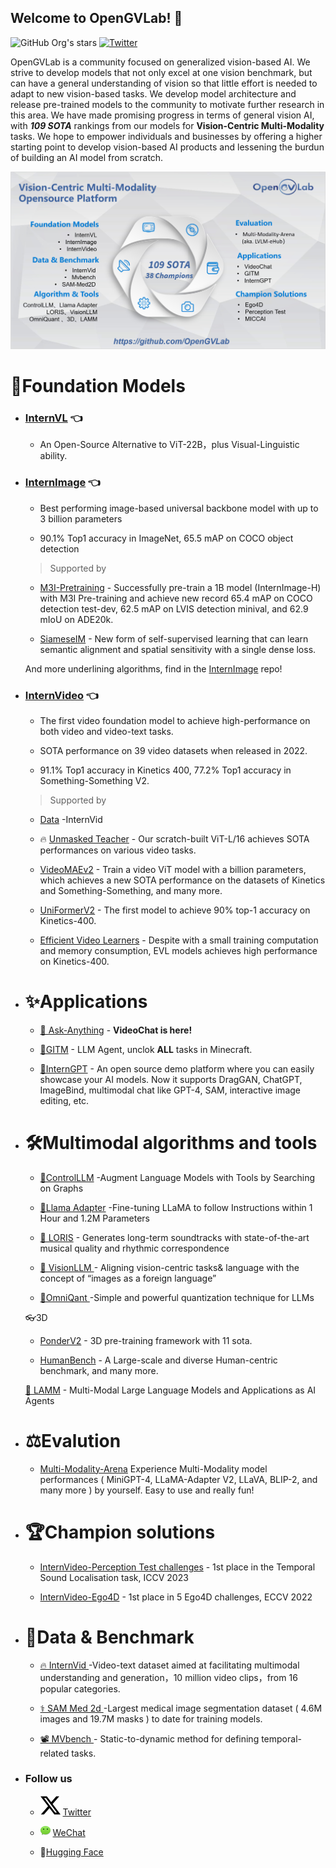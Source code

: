## Welcome to OpenGVLab! 👋

<!--

**Here are some ideas to get you started:**

🙋‍♀️ A short introduction - what is your organization all about?
🌈 Contribution guidelines - how can the community get involved?
👩‍💻 Useful resources - where can the community find your docs? Is there anything else the community should know?
🍿 Fun facts - what does your team eat for breakfast?
🧙 Remember, you can do mighty things with the power of [Markdown](https://docs.github.com/github/writing-on-github/getting-started-with-writing-and-formatting-on-github/basic-writing-and-formatting-syntax)
-->

![GitHub Org's stars](https://img.shields.io/github/stars/opengvlab?style=social)
[![Twitter](https://img.shields.io/twitter/url?style=social&url=https%3A%2F%2Ftwitter.com%2Fopengvlab)](https://twitter.com/opengvlab)

OpenGVLab is a community focused on generalized vision-based AI. We strive to develop models that not only excel at one vision benchmark, but can have a general understanding of vision so that little effort is needed to adapt to new vision-based tasks. We develop model architecture and release pre-trained models to the community to motivate further research in this area. We have made promising progress in terms of general vision AI, with ***109 SOTA*** rankings from our models for **Vision-Centric Multi-Modality** tasks. We hope to empower individuals and businesses by offering a higher starting point to develop vision-based AI products and lessening the burdun of building an AI model from scratch.


![Vision-Centric Multi-Modality Opensource Platform](./profile/platform.png)

# 🚀Foundation Models

* ### [InternVL](https://github.com/OpenGVLab/InternVL) 👈

  * An Open-Source Alternative to ViT-22B，plus Visual-Linguistic ability.

* ### [InternImage](https://github.com/OpenGVLab/InternImage) 👈

  * Best performing image-based universal backbone model with up to 3 billion parameters
  
  * 90.1% Top1 accuracy in ImageNet, 65.5 mAP on COCO object detection

  > Supported by
  
  <!-- * [InternGPT](https://github.com/OpenGVLab/InternGPT) - An open source demo platform where you can easily showcase your AI models. Now it supports DragGAN, ChatGPT, ImageBind, multimodal chat like GPT-4, SAM, interactive image editing, etc.
  * [GITM](https://github.com/OpenGVLab/GITM) - A novel framework integrating Large Language Models (LLMs) with text-based knowledge and memory, aiming to create Generally Capable Agents in Minecraft.
  * [VisionLLM](https://github.com/OpenGVLab/VisionLLM) - A unified perspective for vision and language tasks by treating images as a foreign language and aligning vision-centric tasks with language tasks that can be flexibly defined and managed using language instructions. -->
  <!-- * [STM-Evaluation](https://github.com/OpenGVLab/STM-Evaluation) - A unified architecture for different spatial token mixing paradigms, and make various comparisons and analyses for these "spatial token mixers". -->
  * [M3I-Pretraining](https://github.com/OpenGVLab/M3I-Pretraining) - Successfully pre-train a 1B model (InternImage-H) with M3I Pre-training and achieve new record 65.4 mAP on COCO detection test-dev, 62.5 mAP on LVIS detection minival, and 62.9 mIoU on ADE20k.  

  * [SiameseIM](https://github.com/OpenGVLab/Siamese-Image-Modeling) - New form of self-supervised learning that can learn semantic alignment and spatial sensitivity with a single dense loss.

  And more underlining algorithms, find in the [InternImage](https://github.com/OpenGVLab/InternImage) repo! 
  <!-- * [ConvMAE](https://github.com/OpenGVLab/Official-ConvMAE-Det) - Transfer learning for object detection on COCO. -->

* ### [InternVideo](https://github.com/OpenGVLab/InternVideo) 👈

  * The first video foundation model to achieve high-performance on both video and video-text tasks.
  
  * SOTA performance on 39 video datasets when released in 2022.
  
  * 91.1% Top1 accuracy in Kinetics 400, 77.2% Top1 accuracy in Something-Something V2.
  
  > Supported by

  <!-- * [LORIS](https://github.com/OpenGVLab/LORIS) - Our model generates long-term soundtracks with state-of-the-art musical quality and rhythmic correspondence
  * 🔥 [Ask-Anything](https://github.com/OpenGVLab/Ask-Anything) - A simple yet interesting tool for chatting with video -->
  * [Data](https://github.com/OpenGVLab/InternVideo/tree/main/Data) -InternVid  

  * 🔥 [Unmasked Teacher](https://github.com/OpenGVLab/unmasked_teacher) - Our scratch-built ViT-L/16 achieves SOTA performances on various video tasks.  
  
  * [VideoMAEv2](https://github.com/OpenGVLab/VideoMAEv2) - Train a video ViT model with a billion parameters, which achieves a new SOTA performance on the datasets of Kinetics and Something-Something, and many more.

  * [UniFormerV2](https://github.com/OpenGVLab/UniFormerV2) - The first model to achieve 90% top-1 accuracy on Kinetics-400.  

  * [Efficient Video Learners](https://github.com/OpenGVLab/efficient-video-recognition) - Despite with a small training computation and memory consumption, EVL models achieves high performance on Kinetics-400.

* # ✨Applications
  * [🦜 Ask-Anything](https://github.com/OpenGVLab/Ask-Anything) - **VideoChat is here!**

  * [👻GITM](https://github.com/OpenGVLab/GITM) - LLM Agent, unclok **ALL** tasks in Minecraft. 

  * [🎨InternGPT](https://github.com/OpenGVLab/InternGPT) - An open source demo platform where you can easily showcase your AI models. Now it supports DragGAN, ChatGPT, ImageBind, multimodal chat like GPT-4, SAM, interactive image editing, etc.

* # 🛠️Multimodal algorithms and tools
  * [🤖ControlLLM](https://github.com/OpenGVLab/ControlLLM) -Augment Language Models with Tools by Searching on Graphs 

  * [🦙Llama Adapter](https://github.com/OpenGVLab/LLaMA-Adapter) -Fine-tuning LLaMA to follow Instructions within 1 Hour and 1.2M Parameters
  
  * [🎵 LORIS](https://github.com/OpenGVLab/LORIS) - Generates long-term soundtracks with state-of-the-art musical quality and rhythmic correspondence

  * [👀 VisionLLM ](https://github.com/OpenGVLab/VisionLLM) - Aligning vision-centric tasks& language with the concept of “images as a foreign language” 

  * [🧩OmniQant ](https://github.com/OpenGVLab/OmniQuant) -Simple and powerful quantization technique for LLMs

  👓3D

  * [PonderV2](https://github.com/OpenGVLab/PonderV2) - 3D pre-training framework with 11 sota.

  * [HumanBench](https://github.com/OpenGVLab/HumanBench) - A Large-scale and diverse Human-centric benchmark, and many more.

  [🐑 LAMM](https://github.com/OpenGVLab/LAMM) -  Multi-Modal Large Language Models and Applications as AI Agents

* # ⚖️Evalution

   * [Multi-Modality-Arena](https://github.com/OpenGVLab/Multi-Modality-Arena) Experience Multi-Modality model performances ( MiniGPT-4, LLaMA-Adapter V2, LLaVA, BLIP-2, and many more ) by yourself. Easy to use and really fun!

* # 🏆Champion solutions 

  * [InternVideo-Perception Test challenges](https://github.com/OpenGVLab/perception_test_iccv2023)  - 1st place in the Temporal Sound Localisation task, ICCV 2023  

  * [InternVideo-Ego4D](https://github.com/OpenGVLab/ego4d-eccv2022-solutions) - 1st place in 5 Ego4D challenges, ECCV 2022

* # 💾Data & Benchmark

  * [🔥 InternVid ](https://github.com/OpenGVLab/InternVideo/tree/main/Data/InternVid)  -Video-text dataset aimed at facilitating multimodal understanding and generation，10 million video clips，from 16 popular categories.

  * [⚕️ SAM Med 2d ](https://github.com/OpenGVLab/SAM-Med2D)  -Largest medical image segmentation dataset ( 4.6M images and 19.7M masks ) to date for training models.

  *  [📽️ MVbench ](https://github.com/OpenGVLab/Ask-Anything/tree/main/video_chat2)  - Static-to-dynamic method for defining temporal-related tasks.

* ### Follow us

  * ![Twitter X logo](./profile/twitter-x-logo.svg) [Twitter](https://twitter.com/opengvlab)  

  * ![WeChat logo](./profile/icon16_wx_logo.png) [WeChat](./profile/opengv-wechat.jpeg)  

  * 🤗[Hugging Face](https://huggingface.co/OpenGVLab)
